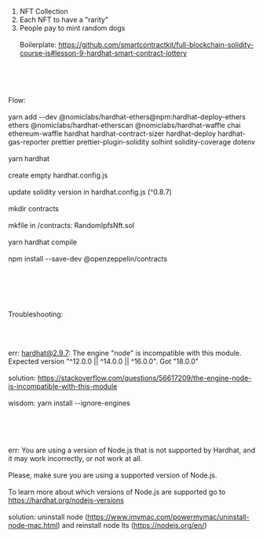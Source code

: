 
1. NFT Collection 
2. Each NFT to have a "rarity" 
3. People pay to mint random dogs 
<br /><br />
Boilerplate: https://github.com/smartcontractkit/full-blockchain-solidity-course-js#lesson-9-hardhat-smart-contract-lottery 

<br /><br /><br />

Flow: 
<br /><br />
yarn add --dev @nomiclabs/hardhat-ethers@npm:hardhat-deploy-ethers ethers @nomiclabs/hardhat-etherscan @nomiclabs/hardhat-waffle chai ethereum-waffle hardhat hardhat-contract-sizer hardhat-deploy hardhat-gas-reporter prettier prettier-plugin-solidity solhint solidity-coverage dotenv
<br /><br />
yarn hardhat 
<br /><br />
create empty hardhat.config.js
<br /><br />
update solidity version in hardhat.config.js (^0.8.7)
<br /><br />
mkdir contracts
<br /><br />
mkfile in /contracts: RandomIpfsNft.sol
<br /><br />
yarn hardhat compile
<br /><br />
npm install --save-dev @openzeppelin/contracts 
<br /><br />






<br /><br /><br />

Troubleshooting: 

<br /><br />

err: hardhat@2.9.7: The engine "node" is incompatible with this module. Expected version "^12.0.0 || ^14.0.0 || ^16.0.0". Got "18.0.0"
<br /><br />
solution: https://stackoverflow.com/questions/56617209/the-engine-node-is-incompatible-with-this-module 
<br /><br />
wisdom: yarn install --ignore-engines

<br /><br /><br />

err: You are using a version of Node.js that is not supported by Hardhat, and it may work incorrectly, or not work at all.
<br /><br />
Please, make sure you are using a supported version of Node.js.
<br /><br />
To learn more about which versions of Node.js are supported go to https://hardhat.org/nodejs-versions 
<br /><br />
solution: uninstall node (https://www.imymac.com/powermymac/uninstall-node-mac.html) and reinstall node lts (https://nodejs.org/en/) 

<br /><br /><br />